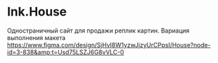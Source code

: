 # Ink.House
Одностраничный сайт для продажи реплик картин. Вариация выполнения макета https://www.figma.com/design/SjHvI8W1yzwJjzyUrCPpsI/House?node-id=3-838&amp;t=Usd75LSZJ6G8vVLC-0
